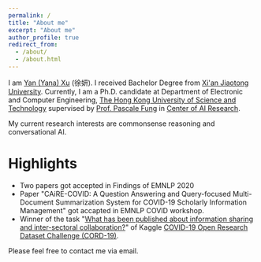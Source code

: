 ```yaml
---
permalink: /
title: "About me"
excerpt: "About me"
author_profile: true
redirect_from: 
  - /about/
  - /about.html
---
```


I am [Yan (Yana) Xu](https://yana-xuyan.github.io) (徐妍). I received Bachelor Degree from [Xi'an Jiaotong University](http://en.xjtu.edu.cn/). Currently, I am a Ph.D. candidate at Department of Electronic and Computer Engineering, [The Hong Kong University of Science and Technology](http://www.ust.hk) supervised by [Prof. Pascale Fung](https://pascale.home.ece.ust.hk/index.html) in [Center of AI Research](https://caire.ust.hk/).

My current research interests are commonsense reasoning and conversational AI.

Highlights
======
- Two papers got accepted in Findings of EMNLP 2020
- Paper "CAiRE-COVID: A Question Answering and Query-focused Multi-Document Summarization System for COVID-19 Scholarly Information Management" got accapted in EMNLP COVID workshop.
- Winner of the task "[What has been published about information sharing and inter-sectoral collaboration?](https://www.kaggle.com/sudansudan/caire-cord-task10)" of Kaggle [COVID-19 Open Research Dataset Challenge (CORD-19)](https://www.kaggle.com/allen-institute-for-ai/CORD-19-research-challenge).

Please feel free to contact me via email.